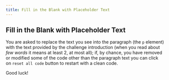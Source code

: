 ```yaml
---
title: Fill in the Blank with Placeholder Text
---
```

## Fill in the Blank with Placeholder Text

You are asked to replace the text you see into the paragraph (the `p` element) with the text provided by the challenge introduction (when you read about <em>few words</em> it means at least 2, at most all); if, by chance, you have removed or modified some of the code other than the paragraph text you can click on `reset all code` button to restart with a clean code.

Good luck!
